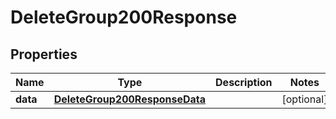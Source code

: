 

# DeleteGroup200Response


## Properties

| Name | Type | Description | Notes |
|------------ | ------------- | ------------- | -------------|
|**data** | [**DeleteGroup200ResponseData**](DeleteGroup200ResponseData.md) |  |  [optional] |



